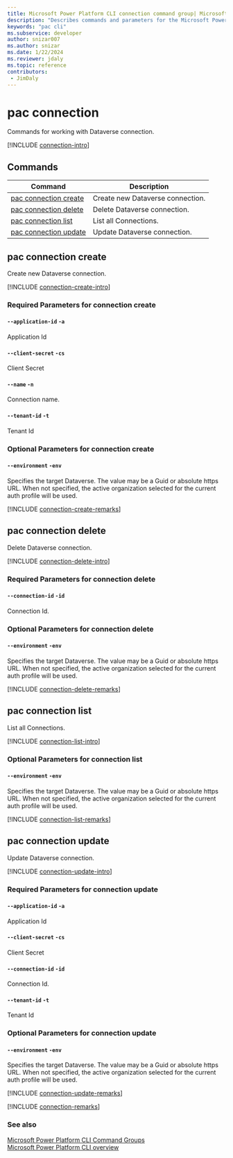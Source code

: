 ```yaml
---
title: Microsoft Power Platform CLI connection command group| Microsoft Docs
description: "Describes commands and parameters for the Microsoft Power Platform CLI connection command group."
keywords: "pac cli"
ms.subservice: developer
author: snizar007
ms.author: snizar
ms.date: 1/22/2024
ms.reviewer: jdaly
ms.topic: reference
contributors: 
 - JimDaly
---
```

<!-- 
Do not edit this file. 
This file is generated by a program and any changes will be overwritten when this topic is re-generated.
Use the include files to add additional content to this topic.
-->
# pac connection

Commands for working with Dataverse connection.

[!INCLUDE [connection-intro](includes/connection-intro.md)]

## Commands

|Command|Description|
|---------|---------|
|[pac connection create](#pac-connection-create)|Create new Dataverse connection.|
|[pac connection delete](#pac-connection-delete)|Delete Dataverse connection.|
|[pac connection list](#pac-connection-list)|List all Connections.|
|[pac connection update](#pac-connection-update)|Update Dataverse connection.|


## pac connection create

Create new Dataverse connection.

[!INCLUDE [connection-create-intro](includes/connection-create-intro.md)]


### Required Parameters for connection create

#### `--application-id` `-a`

Application Id

#### `--client-secret` `-cs`

Client Secret

#### `--name` `-n`

Connection name.

#### `--tenant-id` `-t`

Tenant Id


### Optional Parameters for connection create

#### `--environment` `-env`

Specifies the target Dataverse. The value may be a Guid or absolute https URL. When not specified, the active organization selected for the current auth profile will be used.

[!INCLUDE [connection-create-remarks](includes/connection-create-remarks.md)]

## pac connection delete

Delete Dataverse connection.

[!INCLUDE [connection-delete-intro](includes/connection-delete-intro.md)]


### Required Parameters for connection delete

#### `--connection-id` `-id`

Connection Id.


### Optional Parameters for connection delete

#### `--environment` `-env`

Specifies the target Dataverse. The value may be a Guid or absolute https URL. When not specified, the active organization selected for the current auth profile will be used.

[!INCLUDE [connection-delete-remarks](includes/connection-delete-remarks.md)]

## pac connection list

List all Connections.

[!INCLUDE [connection-list-intro](includes/connection-list-intro.md)]


### Optional Parameters for connection list

#### `--environment` `-env`

Specifies the target Dataverse. The value may be a Guid or absolute https URL. When not specified, the active organization selected for the current auth profile will be used.

[!INCLUDE [connection-list-remarks](includes/connection-list-remarks.md)]

## pac connection update

Update Dataverse connection.

[!INCLUDE [connection-update-intro](includes/connection-update-intro.md)]


### Required Parameters for connection update

#### `--application-id` `-a`

Application Id

#### `--client-secret` `-cs`

Client Secret

#### `--connection-id` `-id`

Connection Id.

#### `--tenant-id` `-t`

Tenant Id


### Optional Parameters for connection update

#### `--environment` `-env`

Specifies the target Dataverse. The value may be a Guid or absolute https URL. When not specified, the active organization selected for the current auth profile will be used.

[!INCLUDE [connection-update-remarks](includes/connection-update-remarks.md)]

[!INCLUDE [connection-remarks](includes/connection-remarks.md)]

### See also

[Microsoft Power Platform CLI Command Groups](index.md)<br />
[Microsoft Power Platform CLI overview](../introduction.md)